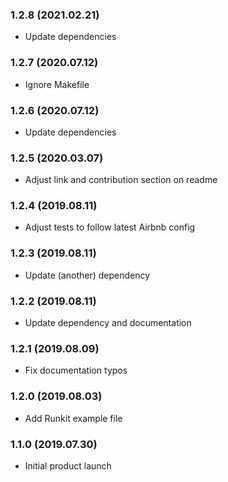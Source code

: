 ### 1.2.8 (2021.02.21)

* Update dependencies

### 1.2.7 (2020.07.12)

* Ignore Makefile

### 1.2.6 (2020.07.12)

* Update dependencies

### 1.2.5 (2020.03.07)

* Adjust link and contribution section on readme

### 1.2.4 (2019.08.11)

* Adjust tests to follow latest Airbnb config

### 1.2.3 (2019.08.11)

* Update (another) dependency

### 1.2.2 (2019.08.11)

* Update dependency and documentation

### 1.2.1 (2019.08.09)

* Fix documentation typos

### 1.2.0 (2019.08.03)

* Add Runkit example file

### 1.1.0 (2019.07.30)

* Initial product launch
